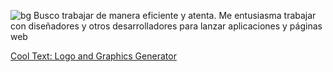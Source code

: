 

![bg][banner]
Busco trabajar de manera eficiente y atenta.
Me entusiasma trabajar con diseñadores y otros
desarrolladores para lanzar aplicaciones y páginas web

[banner]: https://images.cooltext.com/5466668.png







<a href="https://cooltext.com" target="_top">Cool Text: Logo and Graphics Generator</a>
